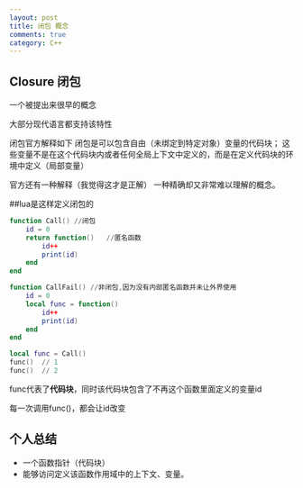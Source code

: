 ```yaml
---
layout: post
title: 闭包 概念
comments: true
category: C++
---
```

## Closure 闭包
一个被提出来很早的概念

大部分现代语言都支持该特性

闭包官方解释如下
	闭包是可以包含自由（未绑定到特定对象）变量的代码块；
	这些变量不是在这个代码块内或者任何全局上下文中定义的，而是在定义代码块的环境中定义（局部变量）

官方还有一种解释（我觉得这才是正解）
	一种精确却又非常难以理解的概念。 

<!--more-->

##lua是这样定义闭包的
```lua
function Call()	//闭包
	id = 0
	return function()	//匿名函数
		id++
		print(id)
	end
end

function CallFail() //非闭包,因为没有内部匿名函数并未让外界使用
	id = 0
	local func = function()
		id++
		print(id)
	end
end

local func = Call()
func()	// 1
func()	// 2
```
func代表了**代码块**，同时该代码块包含了不再这个函数里面定义的变量id

每一次调用func()，都会让id改变

## 个人总结
* 一个函数指针（代码块）
* 能够访问定义该函数作用域中的上下文、变量。
